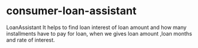 # consumer-loan-assistant
LoanAssistant
It helps to find loan interest of loan amount and how many installments have to pay for loan, when we gives loan amount ,loan months and rate of interest.
